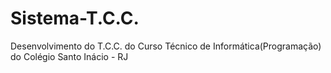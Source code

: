 # Sistema-T.C.C.
Desenvolvimento do T.C.C. do Curso Técnico de Informática(Programação) do Colégio Santo Inácio - RJ
